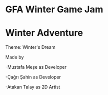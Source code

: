 # GFA Winter Game Jam
# Winter Adventure

Theme: Winter's Dream 

Made by

  -Mustafa Meşe as Developer
  
  -Çağrı Şahin as Developer
  
  -Atakan Talay as 2D Artist
  

